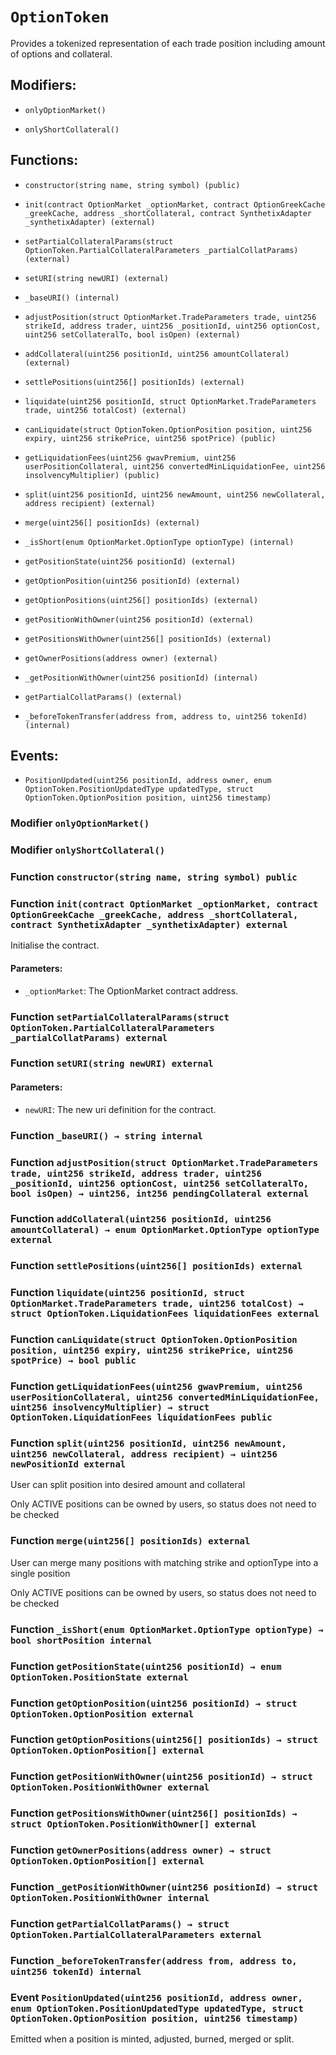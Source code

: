 # `OptionToken`

Provides a tokenized representation of each trade position including amount of options and collateral.

## Modifiers:

- `onlyOptionMarket()`

- `onlyShortCollateral()`

## Functions:

- `constructor(string name, string symbol) (public)`

- `init(contract OptionMarket _optionMarket, contract OptionGreekCache _greekCache, address _shortCollateral, contract SynthetixAdapter _synthetixAdapter) (external)`

- `setPartialCollateralParams(struct OptionToken.PartialCollateralParameters _partialCollatParams) (external)`

- `setURI(string newURI) (external)`

- `_baseURI() (internal)`

- `adjustPosition(struct OptionMarket.TradeParameters trade, uint256 strikeId, address trader, uint256 _positionId, uint256 optionCost, uint256 setCollateralTo, bool isOpen) (external)`

- `addCollateral(uint256 positionId, uint256 amountCollateral) (external)`

- `settlePositions(uint256[] positionIds) (external)`

- `liquidate(uint256 positionId, struct OptionMarket.TradeParameters trade, uint256 totalCost) (external)`

- `canLiquidate(struct OptionToken.OptionPosition position, uint256 expiry, uint256 strikePrice, uint256 spotPrice) (public)`

- `getLiquidationFees(uint256 gwavPremium, uint256 userPositionCollateral, uint256 convertedMinLiquidationFee, uint256 insolvencyMultiplier) (public)`

- `split(uint256 positionId, uint256 newAmount, uint256 newCollateral, address recipient) (external)`

- `merge(uint256[] positionIds) (external)`

- `_isShort(enum OptionMarket.OptionType optionType) (internal)`

- `getPositionState(uint256 positionId) (external)`

- `getOptionPosition(uint256 positionId) (external)`

- `getOptionPositions(uint256[] positionIds) (external)`

- `getPositionWithOwner(uint256 positionId) (external)`

- `getPositionsWithOwner(uint256[] positionIds) (external)`

- `getOwnerPositions(address owner) (external)`

- `_getPositionWithOwner(uint256 positionId) (internal)`

- `getPartialCollatParams() (external)`

- `_beforeTokenTransfer(address from, address to, uint256 tokenId) (internal)`

## Events:

- `PositionUpdated(uint256 positionId, address owner, enum OptionToken.PositionUpdatedType updatedType, struct OptionToken.OptionPosition position, uint256 timestamp)`

### Modifier `onlyOptionMarket()`

### Modifier `onlyShortCollateral()`

### Function `constructor(string name, string symbol) public`

### Function `init(contract OptionMarket _optionMarket, contract OptionGreekCache _greekCache, address _shortCollateral, contract SynthetixAdapter _synthetixAdapter) external`

Initialise the contract.

#### Parameters:

- `_optionMarket`: The OptionMarket contract address.

### Function `setPartialCollateralParams(struct OptionToken.PartialCollateralParameters _partialCollatParams) external`

### Function `setURI(string newURI) external`

#### Parameters:

- `newURI`: The new uri definition for the contract.

### Function `_baseURI() → string internal`

### Function `adjustPosition(struct OptionMarket.TradeParameters trade, uint256 strikeId, address trader, uint256 _positionId, uint256 optionCost, uint256 setCollateralTo, bool isOpen) → uint256, int256 pendingCollateral external`

### Function `addCollateral(uint256 positionId, uint256 amountCollateral) → enum OptionMarket.OptionType optionType external`

### Function `settlePositions(uint256[] positionIds) external`

### Function `liquidate(uint256 positionId, struct OptionMarket.TradeParameters trade, uint256 totalCost) → struct OptionToken.LiquidationFees liquidationFees external`

### Function `canLiquidate(struct OptionToken.OptionPosition position, uint256 expiry, uint256 strikePrice, uint256 spotPrice) → bool public`

### Function `getLiquidationFees(uint256 gwavPremium, uint256 userPositionCollateral, uint256 convertedMinLiquidationFee, uint256 insolvencyMultiplier) → struct OptionToken.LiquidationFees liquidationFees public`

### Function `split(uint256 positionId, uint256 newAmount, uint256 newCollateral, address recipient) → uint256 newPositionId external`

User can split position into desired amount and collateral

Only ACTIVE positions can be owned by users, so status does not need to be checked

### Function `merge(uint256[] positionIds) external`

User can merge many positions with matching strike and optionType into a single position

Only ACTIVE positions can be owned by users, so status does not need to be checked

### Function `_isShort(enum OptionMarket.OptionType optionType) → bool shortPosition internal`

### Function `getPositionState(uint256 positionId) → enum OptionToken.PositionState external`

### Function `getOptionPosition(uint256 positionId) → struct OptionToken.OptionPosition external`

### Function `getOptionPositions(uint256[] positionIds) → struct OptionToken.OptionPosition[] external`

### Function `getPositionWithOwner(uint256 positionId) → struct OptionToken.PositionWithOwner external`

### Function `getPositionsWithOwner(uint256[] positionIds) → struct OptionToken.PositionWithOwner[] external`

### Function `getOwnerPositions(address owner) → struct OptionToken.OptionPosition[] external`

### Function `_getPositionWithOwner(uint256 positionId) → struct OptionToken.PositionWithOwner internal`

### Function `getPartialCollatParams() → struct OptionToken.PartialCollateralParameters external`

### Function `_beforeTokenTransfer(address from, address to, uint256 tokenId) internal`

### Event `PositionUpdated(uint256 positionId, address owner, enum OptionToken.PositionUpdatedType updatedType, struct OptionToken.OptionPosition position, uint256 timestamp)`

Emitted when a position is minted, adjusted, burned, merged or split.
